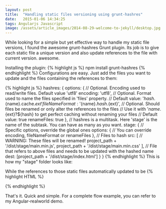 ```yaml
---
layout: post
title:  "Handling static files versioning using grunt-hashres"
date:   2015-01-06 14:34:25
tags: Angularjs Javascript
image: /assets/article_images/2014-08-29-welcome-to-jekyll/desktop.jpg
---
```


While looking for a simple but yet effective way to handle my static file versions, I found the awesome grunt-hashres Grunt plugin. Its job is to give each static file a unique version and also update references to the file with current version. awesome.

Installing the plugin:
{% highlight js %}
npm install grunt-hashres
{% endhighlight %}
Configurations are easy. Just add the files you want to update and the files containing the references to them:

{% highlight js %}
 hashres: {
    options: {
        // Optional. Encoding used to read/write files. Default value 'utf8'
        encoding: 'utf8',
        // Optional. Format used to name the files specified in 'files' property.
        // Default value: '${hash}.${name}.cache.${ext}'
        fileNameFormat: '${name}.${hash}.${ext}',
        // Optional. Should files be renamed or only alter the references to the files
        // Use it with '${name}.${ext}?${hash} to get perfect caching without renaming your files
        // Default value: true
        renameFiles: true
    },
    // hashres is a multitask. Here 'stage' is the name of the subtask. You can have as many as you want.
    stage: {
        // Specific options, override the global ones
        options: {
            // You can override encoding, fileNameFormat or renameFiles
        },
        // Files to hash
        src: [
            // WARNING: These files will be renamed!
            project_path + '/dist/stage/main.min.js',
            project_path + '/dist/stage/main.min.css'
        ],
        // File that refers to above files and needs to be updated with the hashed name
        dest: [project_path + '/dist/stage/index.html']
    }
}
{% endhighlight %}
This is how my "stage" folder looks like:


While the references to those static files automatically updated to be
{% highlight HTML %}
<script src="main.min.55a94a50.js"></script>
<link rel="stylesheet" href="main.min.6e4ea0cc.css"></head>
{% endhighlight %}

That's it. Quick and simple. For a complete flow example, you can refer to my Angular-realworld demo.

[jekyll]:      http://jekyllrb.com
[jekyll-gh]:   https://github.com/jekyll/jekyll
[jekyll-help]: https://github.com/jekyll/jekyll-help
